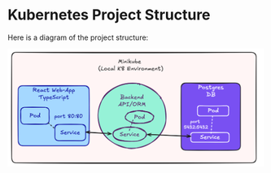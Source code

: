 # Kubernetes Project Structure

Here is a diagram of the project structure:

![Diagram](./diagram.png)